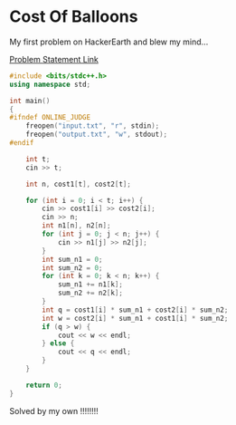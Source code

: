 # Cost Of Balloons

My first problem on HackerEarth and blew my mind...

[Problem Statement Link](https://www.hackerearth.com/practice/basic-programming/input-output/basics-of-input-output/practice-problems/algorithm/mojtaba-prepares-contest-29b2a044/submissions/?filter=all&sort=most-likes)

``` c++
#include <bits/stdc++.h>
using namespace std;

int main()
{
#ifndef ONLINE_JUDGE
	freopen("input.txt", "r", stdin);
	freopen("output.txt", "w", stdout);
#endif

	int t;
	cin >> t;

	int n, cost1[t], cost2[t];

	for (int i = 0; i < t; i++) {
		cin >> cost1[i] >> cost2[i];
		cin >> n;
		int n1[n], n2[n];
		for (int j = 0; j < n; j++) {
			cin >> n1[j] >> n2[j];
		}
		int sum_n1 = 0;
		int sum_n2 = 0;
		for (int k = 0; k < n; k++) {
			sum_n1 += n1[k];
			sum_n2 += n2[k];
		}
		int q = cost1[i] * sum_n1 + cost2[i] * sum_n2;
		int w = cost2[i] * sum_n1 + cost1[i] * sum_n2;
		if (q > w) {
			cout << w << endl;
		} else {
			cout << q << endl;
		}
	}

	return 0;
}
```

Solved by my own !!!!!!!!